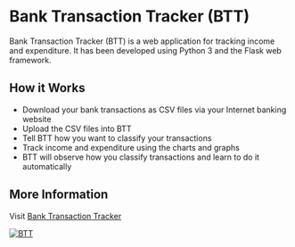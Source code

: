 # Bank Transaction Tracker (BTT)

Bank Transaction Tracker (BTT) is a web application for tracking income and
expenditure. It has been developed using Python 3 and the Flask web framework.

## How it Works

- Download your bank transactions as CSV files via your Internet banking website
- Upload the CSV files into BTT
- Tell BTT how you want to classify your transactions
- Track income and expenditure using the charts and graphs
- BTT will observe how you classify transactions and learn to do it automatically

## More Information

Visit [Bank Transaction Tracker](https://www.galojix.com/demos/bank-transaction-tracker-btt/)

[![BTT](https://www.galojix.com/media/images/btt.original.png)](https://www.galojix.com/demos/bank-transaction-tracker-btt/)
